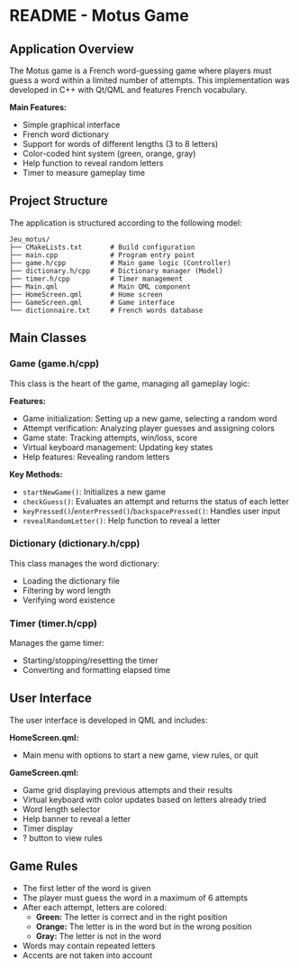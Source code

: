 # README - Motus Game

## Application Overview
The Motus game is a French word-guessing game where players must guess a word within a limited number of attempts. This implementation was developed in C++ with Qt/QML and features French vocabulary.

**Main Features:**
- Simple graphical interface
- French word dictionary
- Support for words of different lengths (3 to 8 letters)
- Color-coded hint system (green, orange, gray)
- Help function to reveal random letters
- Timer to measure gameplay time

## Project Structure
The application is structured according to the following model:

```
Jeu_motus/
├── CMakeLists.txt       # Build configuration
├── main.cpp             # Program entry point
├── game.h/cpp           # Main game logic (Controller)
├── dictionary.h/cpp     # Dictionary manager (Model)
├── timer.h/cpp          # Timer management
├── Main.qml             # Main QML component
├── HomeScreen.qml       # Home screen
├── GameScreen.qml       # Game interface
└── dictionnaire.txt     # French words database
```

## Main Classes

### Game (game.h/cpp)
This class is the heart of the game, managing all gameplay logic:

**Features:**
- Game initialization: Setting up a new game, selecting a random word
- Attempt verification: Analyzing player guesses and assigning colors
- Game state: Tracking attempts, win/loss, score
- Virtual keyboard management: Updating key states
- Help features: Revealing random letters

**Key Methods:**
- `startNewGame()`: Initializes a new game
- `checkGuess()`: Evaluates an attempt and returns the status of each letter
- `keyPressed()`/`enterPressed()`/`backspacePressed()`: Handles user input
- `revealRandomLetter()`: Help function to reveal a letter

### Dictionary (dictionary.h/cpp)
This class manages the word dictionary:
- Loading the dictionary file
- Filtering by word length
- Verifying word existence

### Timer (timer.h/cpp)
Manages the game timer:
- Starting/stopping/resetting the timer
- Converting and formatting elapsed time

## User Interface
The user interface is developed in QML and includes:

**HomeScreen.qml:**
- Main menu with options to start a new game, view rules, or quit

**GameScreen.qml:**
- Game grid displaying previous attempts and their results
- Virtual keyboard with color updates based on letters already tried
- Word length selector
- Help banner to reveal a letter
- Timer display
- ? button to view rules

## Game Rules
- The first letter of the word is given
- The player must guess the word in a maximum of 6 attempts
- After each attempt, letters are colored:
  - **Green:** The letter is correct and in the right position
  - **Orange:** The letter is in the word but in the wrong position
  - **Gray:** The letter is not in the word
- Words may contain repeated letters
- Accents are not taken into account
